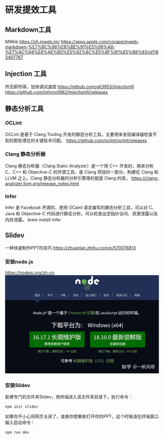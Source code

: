 # 研发提效工具
## Markdown工具
MWeb
https://zh.mweb.im/
https://apps.apple.com/cn/app/mweb-markdown-%E7%BC%96%E8%BE%91%E5%99%A8-%E7%AC%94%E8%AE%B0%E5%92%8C%E5%8F%91%E5%B8%83/id1183407767
## Injection 工具
所见即所得，加快调试速度
https://github.com/glt3953/InjectionIII
https://github.com/johnno1962/InjectionIII/releases
## 静态分析工具
### OCLint
OCLint 是基于 Clang Tooling 开发的静态分析工具，主要用来发现编译器检查不到的那些潜在的关键技术问题。
https://github.com/oclint/oclint/releases
### Clang 静态分析器
Clang 静态分析器（Clang Static Analyzer）是一个用 C++ 开发的，用来分析 C、C++ 和 Objective-C 的开源工具，是 Clang 项目的一部分，构建在 Clang 和 LLVM 之上。Clang 静态分析器的分析引擎用的就是 Clang 的库。
https://clang-analyzer.llvm.org/release_notes.html
### Infer
Infer 是 Facebook 开源的、使用 OCaml 语言编写的静态分析工具，可以对 C、Java 和 Objective-C 代码进行静态分析，可以检查出空指针访问、资源泄露以及内存泄露。
brew install infer
## Slidev 
一种快速制作PPT的技巧
https://zhuanlan.zhihu.com/p/570078813
### 安装node.js
https://nodejs.org/zh-cn
![](assets/16796304937151.jpg)
### 安装Slidev
新建专门的文件夹Slidev，用终端进入该文件夹目录下，执行命令：
```
npm init slidev
```
如果你不小心将网页关闭了，或者你想重新打开你的PPT，这个时候请在终端窗口输入启动命令：
```
npm run dev
```
